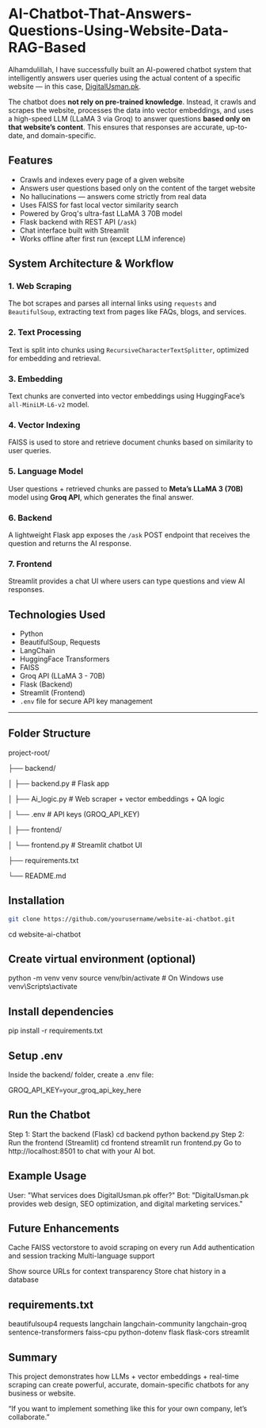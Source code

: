 #  AI-Chatbot-That-Answers-Questions-Using-Website-Data-RAG-Based

Alhamdulillah, I have successfully built an AI-powered chatbot system that intelligently answers user queries using the actual content of a specific website — in this case, [DigitalUsman.pk](https://digitalusman.pk/).

The chatbot does **not rely on pre-trained knowledge**. Instead, it crawls and scrapes the website, processes the data into vector embeddings, and uses a high-speed LLM (LLaMA 3 via Groq) to answer questions **based only on that website’s content**. This ensures that responses are accurate, up-to-date, and domain-specific.

##  Features

- Crawls and indexes every page of a given website
- Answers user questions based only on the content of the target website
- No hallucinations — answers come strictly from real data
- Uses FAISS for fast local vector similarity search
- Powered by Groq's ultra-fast LLaMA 3 70B model
- Flask backend with REST API (`/ask`)
- Chat interface built with Streamlit
- Works offline after first run (except LLM inference)

##  System Architecture & Workflow

### 1. Web Scraping  
The bot scrapes and parses all internal links using `requests` and `BeautifulSoup`, extracting text from pages like FAQs, blogs, and services.

### 2. Text Processing  
Text is split into chunks using `RecursiveCharacterTextSplitter`, optimized for embedding and retrieval.

### 3. Embedding  
Text chunks are converted into vector embeddings using HuggingFace’s `all-MiniLM-L6-v2` model.

### 4. Vector Indexing  
FAISS is used to store and retrieve document chunks based on similarity to user queries.

### 5. Language Model  
User questions + retrieved chunks are passed to **Meta’s LLaMA 3 (70B)** model using **Groq API**, which generates the final answer.

### 6. Backend  
A lightweight Flask app exposes the `/ask` POST endpoint that receives the question and returns the AI response.

### 7. Frontend  
Streamlit provides a chat UI where users can type questions and view AI responses.


##  Technologies Used

- Python  
- BeautifulSoup, Requests  
- LangChain  
- HuggingFace Transformers  
- FAISS  
- Groq API (LLaMA 3 - 70B)  
- Flask (Backend)  
- Streamlit (Frontend)  
- `.env` file for secure API key management  

---

##  Folder Structure

project-root/

├── backend/

│ ├── backend.py # Flask app

│ ├── Ai_logic.py # Web scraper + vector embeddings + QA logic

│ └── .env # API keys (GROQ_API_KEY)

│
├── frontend/

│ └── frontend.py # Streamlit chatbot UI


├── requirements.txt

└── README.md


##  Installation

```bash
git clone https://github.com/yourusername/website-ai-chatbot.git
```
cd website-ai-chatbot

## Create virtual environment (optional)
python -m venv venv
source venv/bin/activate  # On Windows use venv\Scripts\activate

## Install dependencies
pip install -r requirements.txt

 ## Setup .env
Inside the backend/ folder, create a .env file:

GROQ_API_KEY=your_groq_api_key_here
##  Run the Chatbot
Step 1: Start the backend (Flask)
cd backend
python backend.py
Step 2: Run the frontend (Streamlit)
cd frontend
streamlit run frontend.py
Go to http://localhost:8501 to chat with your AI bot.

##  Example Usage
User: "What services does DigitalUsman.pk offer?"
Bot: "DigitalUsman.pk provides web design, SEO optimization, and digital marketing services."

## Future Enhancements
Cache FAISS vectorstore to avoid scraping on every run
Add authentication and session tracking
Multi-language support

Show source URLs for context transparency
Store chat history in a database

## requirements.txt
beautifulsoup4
requests
langchain
langchain-community
langchain-groq
sentence-transformers
faiss-cpu
python-dotenv
flask
flask-cors
streamlit

##  Summary
This project demonstrates how LLMs + vector embeddings + real-time scraping can create powerful, accurate, domain-specific chatbots for any business or website.

“If you want to implement something like this for your own company, let’s collaborate.”
